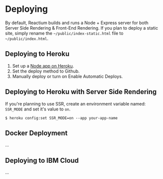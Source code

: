 # Deploying

By default, Reactium builds and runs a Node + Express server for both Server Side Rendering &amp; Front-End Rendering.
If you plan to deploy a static site, simply rename the `~/public/index-static.html` file to `~/public/index.html`.

## Deploying to Heroku

1.  Set up a [Node app on Heroku](https://devcenter.heroku.com/articles/getting-started-with-nodejs#introduction).
2.  Set the deploy method to Github.
3.  Manually deploy or turn on Enable Automatic Deploys.

## Deploying to Heroku with Server Side Rendering

If you're planning to use SSR, create an environment variable named: `SSR_MODE` and set it's value to `on`.

```
$ heroku config:set SSR_MODE=on --app your-app-name
```

## Docker Deployment

...

## Deploying to IBM Cloud

...
